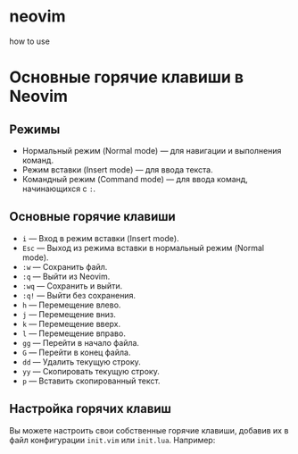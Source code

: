 # neovim
how to use

# Основные горячие клавиши в Neovim

## Режимы
- Нормальный режим (Normal mode) — для навигации и выполнения команд.
- Режим вставки (Insert mode) — для ввода текста.
- Командный режим (Command mode) — для ввода команд, начинающихся с `:`.

## Основные горячие клавиши
- `i` — Вход в режим вставки (Insert mode).
- `Esc` — Выход из режима вставки в нормальный режим (Normal mode).
- `:w` — Сохранить файл.
- `:q` — Выйти из Neovim.
- `:wq` — Сохранить и выйти.
- `:q!` — Выйти без сохранения.
- `h` — Перемещение влево.
- `j` — Перемещение вниз.
- `k` — Перемещение вверх.
- `l` — Перемещение вправо.
- `gg` — Перейти в начало файла.
- `G` — Перейти в конец файла.
- `dd` — Удалить текущую строку.
- `yy` — Скопировать текущую строку.
- `p` — Вставить скопированный текст.

## Настройка горячих клавиш
Вы можете настроить свои собственные горячие клавиши, добавив их в файл конфигурации `init.vim` или `init.lua`. Например:
